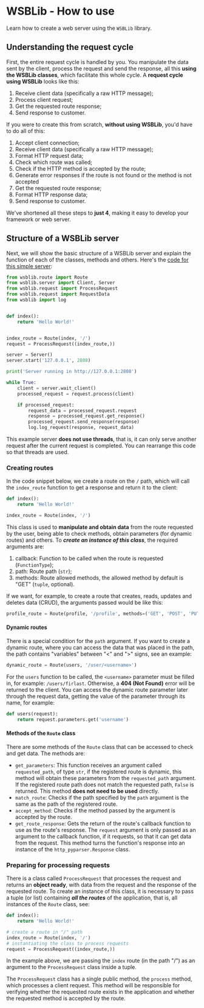 # WSBLib - How to use

Learn how to create a web server using the `WSBLib` library.

## Understanding the request cycle

First, the entire request cycle is handled by you. You manipulate the data sent by the client, process the request and send the response, all this **using the WSBLib classes**, which facilitate this whole cycle. A **request cycle using WSBLib** looks like this:

1. Receive client data (specifically a raw HTTP message);
2. Process client request;
3. Get the requested route response;
4. Send response to customer.

If you were to create this from scratch, **without using WSBLib**, you'd have to do all of this:

1. Accept client connection;
2. Receive client data (specifically a raw HTTP message);
3. Format HTTP request data;
4. Check which route was called;
5. Check if the HTTP method is accepted by the route;
6. Generate error responses if the route is not found or the method is not accepted
7. Get the requested route response;
8. Format HTTP response data;
9. Send response to customer.

We've shortened all these steps to **just 4**, making it easy to develop your framework or web server.

## Structure of a WSBLib server

Next, we will show the basic structure of a WSBLib server and explain the function of each of the classes, methods and others. Here's the [code for this simple server](https://github.com/firlast/wsblib/tree/master/examples/simple-server):

```python
from wsblib.route import Route
from wsblib.server import Client, Server
from wsblib.request import ProcessRequest
from wsblib.request import RequestData
from wsblib import log


def index():
    return 'Hello World!'


index_route = Route(index, '/')
request = ProcessRequest((index_route,))

server = Server()
server.start('127.0.0.1', 2808)

print('Server running in http://127.0.0.1:2808')

while True:
    client = server.wait_client()
    processed_request = request.process(client)

    if processed_request:
        request_data = processed_request.request
        response = processed_request.get_response()
        processed_request.send_response(response)
        log.log_request(response, request_data)
```

This example server **does not use threads**, that is, it can only serve another request after the current request is completed. You can rearrange this code so that threads are used.

### Creating routes

In the code snippet below, we create a route on the `/` path, which will call the `index_route` function to get a response and return it to the client:

```python
def index():
    return 'Hello World!'

index_route = Route(index, '/')
```

This class is used to **manipulate and obtain data** from the route requested by the user, being able to check methods, obtain parameters (for dynamic routes) and others. To ***create an instance of this class***, the required arguments are:

1. callback: Function to be called when the route is requested (`FunctionType`);
2. path: Route path (`str`);
3. methods: Route allowed methods, the allowed method by default is "GET" (`tuple`, optional).

If we want, for example, to create a route that creates, reads, updates and deletes data (CRUD), the arguments passed would be like this:

```python
profile_route = Route(profile, '/profile', methods=('GET', 'POST', 'PUT', 'DELETE'))
```

#### Dynamic routes

There is a special condition for the `path` argument. If you want to create a dynamic route, where you can access the data that was placed in the path, the path contains "variables" between "<" and ">" signs, see an example:

```python
dynamic_route = Route(users, '/user/<username>')
```

For the `users` function to be called, the `<username>` parameter must be filled in, for example: `/users/firlast`. Otherwise, a **404 (Not Found)** error will be returned to the client. You can access the dynamic route parameter later through the request data, getting the value of the parameter through its name, for example:

```python
def users(request):
    return request.parameters.get('username')
```

#### Methods of the `Route` class

There are some methods of the `Route` class that can be accessed to check and get data. The methods are:

- `get_parameters`: This function receives an argument called `requested_path`, of type `str`, if the registered route is dynamic, this method will obtain these parameters from the `requested_path` argument. If the registered route path does not match the requested path, `False` is returned. This method **does not need to be used** directly.
- `match_route`: Checks if the path specified by the `path` argument is the same as the path of the registered route.
- `accept_method`: Checks if the method passed by the argument is accepted by the route.
- `get_route_response`: Gets the return of the route's callback function to use as the route's response. The `request` argument is only passed as an argument to the callback function, if it requests, so that it can get data from the request. This method turns the function's response into an instance of the `http_pyparser.Response` class.

### Preparing for processing requests

There is a class called `ProcessRequest` that processes the request and returns an **object ready**, with data from the request and the response of the requested route. To create an instance of this class, it is necessary to pass a tuple (or list) containing ***all the routes*** of the application, that is, all instances of the `Route` class, see:

```python
def index():
    return 'Hello World!'

# create a route in "/" path
index_route = Route(index, '/')
# instantiating the class to process requests
request = ProcessRequest((index_route,))
```

In the example above, we are passing the `index` route (in the path "/") as an argument to the `ProcessRequest` class inside a tuple.

The `ProcessRequest` class has a single public method, the `process` method, which processes a client request. This method will be responsible for verifying whether the requested route exists in the application and whether the requested method is accepted by the route.